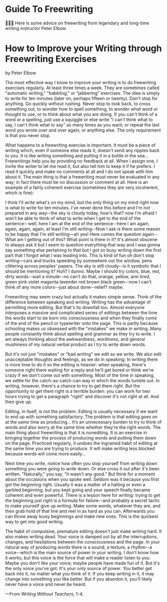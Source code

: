 # Guide To Freewriting

👨🏼‍🏫 Here is some advice on freewriting from legendary and long-time writing instructor Peter Elbow.

# How to Improve your Writing through Freewriting Exercises

by Peter Elbow

The most effective way I know to improve your writing is to do freewriting exercises regularly. At least three times a week. They are sometimes called "automatic writing," "babbling," or “jabbering" exercises. The idea is simply to write for ten minutes (later on, perhaps fifteen or twenty). Don't stop for anything. Go quickly without rushing. Never stop to look back, to cross something out, to wonder how to spell something, to wonder what word or thought to use, or to think about what you are doing. If you can't think of a word or a spelling, just use a squiggle or else write "I can't think what to say, I can't think what to say" as many times as you want; or repeat the last word you wrote over and over again; or anything else. The only requirement is that you never stop.

What happens to a freewriting exercise is important. It must be a piece of writing which, even if someone else reads it, doesn't send any ripples back to you. It is like writing something and putting it in a bottle in the sea... Freewritings help you by providing no feedback at all. When I assign one, I invite the writer to let me read it, but also tell him to keep it if he prefers. I read it quickly and make no comments at all and I do not speak with him about it. The main thing is that a freewriting must never be evaluated in any way; in fact there must be no discussion or comment at all. Here is an example of a fairly coherent exercise (sometimes they are very incoherent, which is fine):

I think I'll write what's on my mind, but the only thing on my mind right now is what to write for ten minutes. I've never done this before and I'm not prepared in any way--the sky is cloudy today, how's that? now I'm afraid I won't be able to think of what to write when I get to the end of the sentence--well, here I am at the end of the sentence--here I am again, again, again, again, at least I'm still writing--Now I ask is there some reason to be happy that I'm still writing—ah yes! Here comes the question again-- What am I getting out of this? What point is there in it? It's almost obscene to always ask it but I seem to question everything that way and I was gonna say something else pertaining to that but I got so busy writing down the first part that I forgot what I was leading into. This is kind of fun oh don't stop writing—cars and trucks speeding by somewhere out the window, pens clittering across peoples' papers. The sky is still cloudy--is it symbolic that I should be mentioning it? Huh? I dunno. Maybe I should try colors, blue, red, dirty words--wait a minute--no can't do that, orange, yellow, arm tired, green pink violet magenta lavender red brown black green--now I can't think of any more colors--just about done--relief? maybe.

Freewriting may seem crazy but actually it makes simple sense. Think of the difference between speaking and writing. Writing has the advantage of permitting more editing. But that's its downfall too. Almost everyone interposes a massive and complicated series of editings between the time the words start to be born into consciousness and when they finally come of the end of the pencil or typewriter onto the page. This is partly because schooling makes us obsessed with the "mistakes" we make in writing. Many people constantly think about spelling and grammar as they try to write. I am always thinking about the awkwardness, wordiness, and general mushiness of my natural verbal product as I try to write down words.

But it's not just "mistakes" or "bad writing" we edit as we write. We also edit unacceptable thoughts and feelings, as we do in speaking. In writing there is more time to do it so the editing is heavier: when speaking, there's someone right there waiting for a reply and he'll get bored or think we're crazy if we don't come out with something. Most of the time in speaking, we settle for the catch-as-catch-can way in which the words tumble out. In writing, however, there's a chance to try to get them right. But the opportunity to get them right is a terrible burden: you can work for two hours trying to get a paragraph "right" and discover it's not right at all. And then give up.

Editing, in itself, is not the problem. Editing is usually necessary if we want to end up with something satisfactory. The problem is that editing goes on at the same time as producing... It’s an unnecessary burden to try to think of words and also worry at the same time whether they’re the right words. The main thing about freewriting is that it is nonediting. It is an exercise in bringing together the process of producing words and putting them down on the page. Practiced regularly, it undoes the ingrained habit of editing at the same time you are trying to produce. It will make writing less blocked because words will come more easily...

Next time you write, notice how often you stop yourself from writing down something you were going to write down. Or else cross it out after it's been written. "Naturally," you say, "it wasn't any good." But think for a moment about the occasions when you spoke well. Seldom was it because you first got the beginning right. Usually it was a matter of a halting or even a garbled beginning, but you kept going and your speech finally became coherent and even powerful. There is a lesson here for writing: trying to get the beginning just right is a formula for failure--and probably a secret tactic to make yourself give up writing. Make some words, whatever they are, and then grab hold of that line and reel in as hard as you can. Afterwards you can throw away lousy beginnings and make new ones. This is the quickest way to get into good writing.

The habit of compulsive, premature editing doesn't just make writing hard. It also makes writing dead. Your voice is damped out by all the interruptions, changes, and hesitations between the consciousness and the page. In your natural way of producing words there is a sound, a texture, a rhythm--a voice--which is the main source of power in your writing. I don't know how it works, but this voice is the force that will make a reader listen to you. Maybe you don't like your voice; maybe people have made fun of it. But it's the only voice you've got. It's your only source of power. You better get back into it, no matter what you think of it. If you keep writing in it, it may change into something you like better. But if you abandon it, you'll likely never have a voice and never be heard.

—From *Writing Without Teachers,* 1-4.


